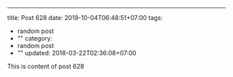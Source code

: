 ---
title: Post 628
date: 2019-10-04T06:48:51+07:00
tags:
  - random post
  - ""
category:
  - random post
  - ""
updated: 2018-03-22T02:36:08+07:00

This is content of post 628